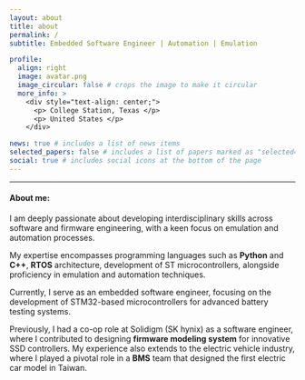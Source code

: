 ```yaml
---
layout: about
title: about
permalink: /
subtitle: Embedded Software Engineer | Automation | Emulation

profile:
  align: right
  image: avatar.png
  image_circular: false # crops the image to make it circular
  more_info: >
    <div style="text-align: center;">
      <p> College Station, Texas </p>
      <p> United States </p>
    </div>

news: true # includes a list of news items
selected_papers: false # includes a list of papers marked as "selected={true}"
social: true # includes social icons at the bottom of the page
---
```


---

#### About me:

I am deeply passionate about developing interdisciplinary skills across software and firmware engineering, with a keen focus on emulation and automation processes.

My expertise encompasses programming languages such as **Python** and **C++**, **RTOS** architecture, development of ST microcontrollers, alongside proficiency in emulation and automation techniques.

Currently, I serve as an embedded software engineer, focusing on the development of STM32-based microcontrollers for advanced battery testing systems.

Previously, I had a co-op role at Solidigm (SK hynix) as a software engineer, where I contributed to designing **firmware modeling system** for innovative SSD controllers. My experience also extends to the electric vehicle industry, where I played a pivotal role in a **BMS** team that designed the first electric car model in Taiwan.

<!-- As a co-founder of the startup BuggiPro, I designed an automated production line that drastically reduced the cost of incubating beneficial insects. -->
